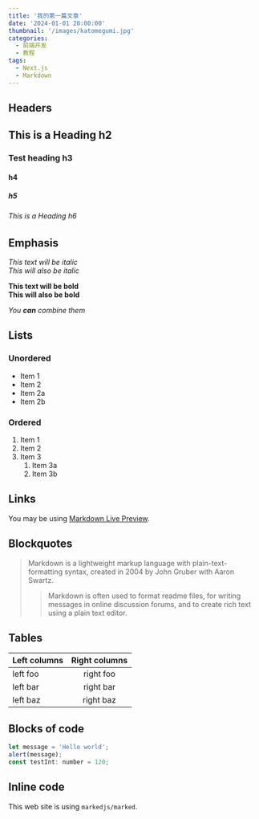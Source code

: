 ```yaml
---
title: '我的第一篇文章'
date: '2024-01-01 20:00:00'
thumbnail: '/images/katomegumi.jpg'
categories:
  - 前端开发
  - 教程
tags:
  - Next.js
  - Markdown
---
```


## Headers

## This is a Heading h2

<!--more-->

### Test heading h3

#### h4

##### h5

###### This is a Heading h6

## Emphasis

_This text will be italic_  
_This will also be italic_

**This text will be bold**  
**This will also be bold**

_You **can** combine them_

## Lists

### Unordered

- Item 1
- Item 2
- Item 2a
- Item 2b

### Ordered

1. Item 1
2. Item 2
3. Item 3
   1. Item 3a
   2. Item 3b

## Links

You may be using [Markdown Live Preview](https://markdownlivepreview.com/).

## Blockquotes

> Markdown is a lightweight markup language with plain-text-formatting syntax, created in 2004 by John Gruber with Aaron Swartz.
>
> > Markdown is often used to format readme files, for writing messages in online discussion forums, and to create rich text using a plain text editor.

## Tables

| Left columns | Right columns |
| ------------ | :-----------: |
| left foo     |   right foo   |
| left bar     |   right bar   |
| left baz     |   right baz   |

## Blocks of code

```javascript
let message = 'Hello world';
alert(message);
const testInt: number = 120;
```

## Inline code

This web site is using `markedjs/marked`.
